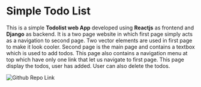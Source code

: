 # Simple Todo List

<p>This is a simple <strong>Todolist web App</strong> developed using <strong>Reactjs</strong> as frontend and <strong>Django</strong> as backend. It is a two page website in which first page simply acts as a navigation to second page. Two vector elements are used in first page to make it look cooler. Second page is the main page and contains a textbox which is used to add todos. This page also contains a navigation menu at top which have only one link that let us navigate to first page. This page display the todos, user has added. User can also delete the todos. </p>

![Github Repo Link]("https://github.com/shubh045/react-djangoApp")